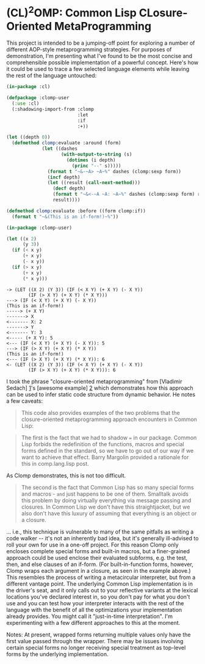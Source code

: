 (CL)<sup>2</sup>OMP: Common Lisp CLosure-Oriented MetaProgramming
=================================================================

This project is intended to be a jumping-off point for exploring a number of different AOP-style metaprogramming strategies. For purposes of demonstration, I'm presenting what I've found to be the most concise and comprehensible possible implementation of a powerful concept. Here's how it could be used to trace a few selected language elements while leaving the rest of the language untouched:

```lisp
(in-package :cl)

(defpackage :clomp-user
  (:use :cl)
  (:shadowing-import-from :clomp
                          :let
                          :if
                          :+))

(let ((depth 0))
  (defmethod clomp:evaluate :around (form)
             (let ((dashes
                    (with-output-to-string (s)
                      (dotimes (i depth)
                        (princ "--" s)))))
               (format t "~&-~A> ~A~%" dashes (clomp:sexp form))
               (incf depth)
               (let ((result (call-next-method)))
                 (decf depth)
                 (format t "~&<-~A ~A: ~A~%" dashes (clomp:sexp form) result)
                 result))))

(defmethod clomp:evaluate :before ((form clomp:if))
  (format t "~&(This is an if-form!)~%"))

(in-package :clomp-user)

(let ((x 2)
      (y 3))
  (if (< x y)
      (+ x y)
      (- x y))
  (if (> x y)
      (+ x y)
      (* x y)))
```

```
-> (LET ((X 2) (Y 3)) (IF (< X Y) (+ X Y) (- X Y))
        (IF (> X Y) (+ X Y) (* X Y)))
---> (IF (< X Y) (+ X Y) (- X Y))
(This is an if-form!)
-----> (+ X Y)
-------> X
<------- X: 2
-------> Y
<------- Y: 3
<----- (+ X Y): 5
<--- (IF (< X Y) (+ X Y) (- X Y)): 5
---> (IF (> X Y) (+ X Y) (* X Y))
(This is an if-form!)
<--- (IF (> X Y) (+ X Y) (* X Y)): 6
<- (LET ((X 2) (Y 3)) (IF (< X Y) (+ X Y) (- X Y))
        (IF (> X Y) (+ X Y) (* X Y))): 6
```

I took the phrase "closure-oriented metaprogramming" from [Vladimir Sedach] [1]'s [awesome example] [2] which demonstrates how this approach can be used to infer static code structure from dynamic behavior. He notes a few caveats:

> This code also provides examples of the two problems that the closure-oriented metaprogramming approach encounters in Common Lisp:

> The first is the fact that we had to shadow `=` in our package. Common Lisp forbids the redefinition of the functions, macros and special forms defined in the standard, so we have to go out of our way if we want to achieve that effect. Barry Margolin provided a rationale for this in comp.lang.lisp post.

As Clomp demonstrates, this is not too difficult.

> The second is the fact that Common Lisp has so many special forms and macros - `and` just happens to be one of them. Smalltalk avoids this problem by doing virtually everything via message passing and closures. In Common Lisp we don't have this straightjacket, but we also don't have this luxury of assuming that everything is an object or a closure.

... i.e., this technique is vulnerable to many of the same pitfalls as writing a code walker -- it's not an inherently bad idea, but it's generally ill-advised to roll your own for use in a one-off project. For this reason Clomp only encloses complete special forms and built-in macros, but a finer-grained approach could be used enclose their evaluated subforms, e.g. the test, then, and else clauses of an if-form. (For built-in-function forms, however, Clomp wraps each argument in a closure, as seen in the example above.) This resembles the process of writing a metacircular interpreter, but from a different vantage point. The underlying Common Lisp implementation is in the driver's seat, and it only calls out to your reflective variants at the lexical locations you've declared interest in, so you don't pay for what you don't use and you can test how your interpreter interacts with the rest of the language with the benefit of all the optimizations your implementation already provides. You might call it "just-in-time interpretation". I'm experimenting with a few different approaches to this at the moment.

Notes:
At present, wrapped forms returning multiple values only have the first value passed through the wrapper.
There may be issues involving certain special forms no longer receiving special treatment as top-level forms by the underlying implementation.

[1]:https://github.com/vsedach
[2]:http://carcaddar.blogspot.com/2009/04/closure-oriented-metaprogramming-via.html
